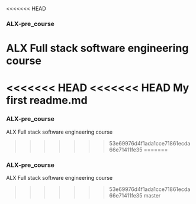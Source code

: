 <<<<<<< HEAD
### ALX-pre_course

ALX Full stack software engineering course
=======
<<<<<<< HEAD
<<<<<<< HEAD
My first readme.md
=======
### ALX-pre_course

ALX Full stack software engineering course
>>>>>>> 53e69976d4f1ada1cce71861ecda66e71411fe35
=======
### ALX-pre_course

ALX Full stack software engineering course
>>>>>>> 53e69976d4f1ada1cce71861ecda66e71411fe35
>>>>>>> master
